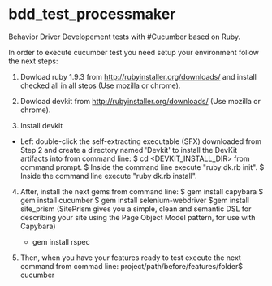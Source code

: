 bdd_test_processmaker
=====================
Behavior Driver Developement tests with #Cucumber based on Ruby.

In order to execute cucumber test you need setup your environment follow the next steps:

1. Dowload ruby 1.9.3 from http://rubyinstaller.org/downloads/   and install checked all in all steps  (Use mozilla or chrome). 
2. Dowload devkit   from http://rubyinstaller.org/downloads/ (Use mozilla or chrome).

3. Install devkit
 - Left double-click the self-extracting executable (SFX) downloaded from Step 2 and create a directory named 'Devkit' to install the DevKit artifacts into from command line:
    $ cd <DEVKIT_INSTALL_DIR> from command prompt.
    $ Inside the command line execute "ruby dk.rb init".
    $ Inside the command line execute "ruby dk.rb install".
 
4. After, install the next gems from command line:
    $ gem install capybara
    $ gem install cucumber
    $ gem install selenium-webdriver
    $gem install site_prism  (SitePrism gives you a simple, clean and semantic DSL for describing your site using the Page Object Model pattern, for use with Capybara)
    - gem install rspec

5. Then, when you have your features ready to test execute the next command from commad line:
    project/path/before/features/folder$ cucumber
